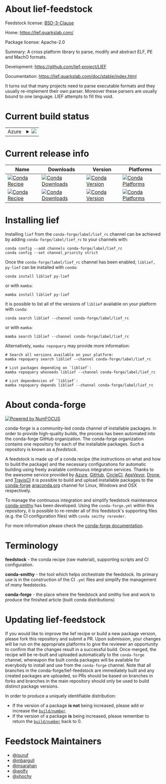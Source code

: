 About lief-feedstock
====================

Feedstock license: [BSD-3-Clause](https://github.com/conda-forge/lief-feedstock/blob/main/LICENSE.txt)

Home: https://lief.quarkslab.com/

Package license: Apache-2.0

Summary: A cross platform library to parse, modify and abstract ELF, PE and MachO formats.

Development: https://github.com/lief-project/LIEF

Documentation: https://lief.quarkslab.com/doc/stable/index.html

It turns out that many projects need to parse executable formats and they usually re-implement
their own parser. Moreover these parsers are usually bound to one language.
LIEF attempts to fill this void.


Current build status
====================


<table>
    
  <tr>
    <td>Azure</td>
    <td>
      <details>
        <summary>
          <a href="https://dev.azure.com/conda-forge/feedstock-builds/_build/latest?definitionId=6372&branchName=main">
            <img src="https://dev.azure.com/conda-forge/feedstock-builds/_apis/build/status/lief-feedstock?branchName=main">
          </a>
        </summary>
        <table>
          <thead><tr><th>Variant</th><th>Status</th></tr></thead>
          <tbody><tr>
              <td>linux_64</td>
              <td>
                <a href="https://dev.azure.com/conda-forge/feedstock-builds/_build/latest?definitionId=6372&branchName=main">
                  <img src="https://dev.azure.com/conda-forge/feedstock-builds/_apis/build/status/lief-feedstock?branchName=main&jobName=linux&configuration=linux%20linux_64_" alt="variant">
                </a>
              </td>
            </tr><tr>
              <td>linux_aarch64</td>
              <td>
                <a href="https://dev.azure.com/conda-forge/feedstock-builds/_build/latest?definitionId=6372&branchName=main">
                  <img src="https://dev.azure.com/conda-forge/feedstock-builds/_apis/build/status/lief-feedstock?branchName=main&jobName=linux&configuration=linux%20linux_aarch64_" alt="variant">
                </a>
              </td>
            </tr><tr>
              <td>linux_ppc64le</td>
              <td>
                <a href="https://dev.azure.com/conda-forge/feedstock-builds/_build/latest?definitionId=6372&branchName=main">
                  <img src="https://dev.azure.com/conda-forge/feedstock-builds/_apis/build/status/lief-feedstock?branchName=main&jobName=linux&configuration=linux%20linux_ppc64le_" alt="variant">
                </a>
              </td>
            </tr><tr>
              <td>osx_64</td>
              <td>
                <a href="https://dev.azure.com/conda-forge/feedstock-builds/_build/latest?definitionId=6372&branchName=main">
                  <img src="https://dev.azure.com/conda-forge/feedstock-builds/_apis/build/status/lief-feedstock?branchName=main&jobName=osx&configuration=osx%20osx_64_" alt="variant">
                </a>
              </td>
            </tr><tr>
              <td>osx_arm64</td>
              <td>
                <a href="https://dev.azure.com/conda-forge/feedstock-builds/_build/latest?definitionId=6372&branchName=main">
                  <img src="https://dev.azure.com/conda-forge/feedstock-builds/_apis/build/status/lief-feedstock?branchName=main&jobName=osx&configuration=osx%20osx_arm64_" alt="variant">
                </a>
              </td>
            </tr><tr>
              <td>win_64</td>
              <td>
                <a href="https://dev.azure.com/conda-forge/feedstock-builds/_build/latest?definitionId=6372&branchName=main">
                  <img src="https://dev.azure.com/conda-forge/feedstock-builds/_apis/build/status/lief-feedstock?branchName=main&jobName=win&configuration=win%20win_64_" alt="variant">
                </a>
              </td>
            </tr>
          </tbody>
        </table>
      </details>
    </td>
  </tr>
</table>

Current release info
====================

| Name | Downloads | Version | Platforms |
| --- | --- | --- | --- |
| [![Conda Recipe](https://img.shields.io/badge/recipe-liblief-green.svg)](https://anaconda.org/conda-forge/liblief) | [![Conda Downloads](https://img.shields.io/conda/dn/conda-forge/liblief.svg)](https://anaconda.org/conda-forge/liblief) | [![Conda Version](https://img.shields.io/conda/vn/conda-forge/liblief.svg)](https://anaconda.org/conda-forge/liblief) | [![Conda Platforms](https://img.shields.io/conda/pn/conda-forge/liblief.svg)](https://anaconda.org/conda-forge/liblief) |
| [![Conda Recipe](https://img.shields.io/badge/recipe-py--lief-green.svg)](https://anaconda.org/conda-forge/py-lief) | [![Conda Downloads](https://img.shields.io/conda/dn/conda-forge/py-lief.svg)](https://anaconda.org/conda-forge/py-lief) | [![Conda Version](https://img.shields.io/conda/vn/conda-forge/py-lief.svg)](https://anaconda.org/conda-forge/py-lief) | [![Conda Platforms](https://img.shields.io/conda/pn/conda-forge/py-lief.svg)](https://anaconda.org/conda-forge/py-lief) |

Installing lief
===============

Installing `lief` from the `conda-forge/label/lief_rc` channel can be achieved by adding `conda-forge/label/lief_rc` to your channels with:

```
conda config --add channels conda-forge/label/lief_rc
conda config --set channel_priority strict
```

Once the `conda-forge/label/lief_rc` channel has been enabled, `liblief, py-lief` can be installed with `conda`:

```
conda install liblief py-lief
```

or with `mamba`:

```
mamba install liblief py-lief
```

It is possible to list all of the versions of `liblief` available on your platform with `conda`:

```
conda search liblief --channel conda-forge/label/lief_rc
```

or with `mamba`:

```
mamba search liblief --channel conda-forge/label/lief_rc
```

Alternatively, `mamba repoquery` may provide more information:

```
# Search all versions available on your platform:
mamba repoquery search liblief --channel conda-forge/label/lief_rc

# List packages depending on `liblief`:
mamba repoquery whoneeds liblief --channel conda-forge/label/lief_rc

# List dependencies of `liblief`:
mamba repoquery depends liblief --channel conda-forge/label/lief_rc
```


About conda-forge
=================

[![Powered by
NumFOCUS](https://img.shields.io/badge/powered%20by-NumFOCUS-orange.svg?style=flat&colorA=E1523D&colorB=007D8A)](https://numfocus.org)

conda-forge is a community-led conda channel of installable packages.
In order to provide high-quality builds, the process has been automated into the
conda-forge GitHub organization. The conda-forge organization contains one repository
for each of the installable packages. Such a repository is known as a *feedstock*.

A feedstock is made up of a conda recipe (the instructions on what and how to build
the package) and the necessary configurations for automatic building using freely
available continuous integration services. Thanks to the awesome service provided by
[Azure](https://azure.microsoft.com/en-us/services/devops/), [GitHub](https://github.com/),
[CircleCI](https://circleci.com/), [AppVeyor](https://www.appveyor.com/),
[Drone](https://cloud.drone.io/welcome), and [TravisCI](https://travis-ci.com/)
it is possible to build and upload installable packages to the
[conda-forge](https://anaconda.org/conda-forge) [anaconda.org](https://anaconda.org/)
channel for Linux, Windows and OSX respectively.

To manage the continuous integration and simplify feedstock maintenance
[conda-smithy](https://github.com/conda-forge/conda-smithy) has been developed.
Using the ``conda-forge.yml`` within this repository, it is possible to re-render all of
this feedstock's supporting files (e.g. the CI configuration files) with ``conda smithy rerender``.

For more information please check the [conda-forge documentation](https://conda-forge.org/docs/).

Terminology
===========

**feedstock** - the conda recipe (raw material), supporting scripts and CI configuration.

**conda-smithy** - the tool which helps orchestrate the feedstock.
                   Its primary use is in the construction of the CI ``.yml`` files
                   and simplify the management of *many* feedstocks.

**conda-forge** - the place where the feedstock and smithy live and work to
                  produce the finished article (built conda distributions)


Updating lief-feedstock
=======================

If you would like to improve the lief recipe or build a new
package version, please fork this repository and submit a PR. Upon submission,
your changes will be run on the appropriate platforms to give the reviewer an
opportunity to confirm that the changes result in a successful build. Once
merged, the recipe will be re-built and uploaded automatically to the
`conda-forge` channel, whereupon the built conda packages will be available for
everybody to install and use from the `conda-forge` channel.
Note that all branches in the conda-forge/lief-feedstock are
immediately built and any created packages are uploaded, so PRs should be based
on branches in forks and branches in the main repository should only be used to
build distinct package versions.

In order to produce a uniquely identifiable distribution:
 * If the version of a package **is not** being increased, please add or increase
   the [``build/number``](https://docs.conda.io/projects/conda-build/en/latest/resources/define-metadata.html#build-number-and-string).
 * If the version of a package **is** being increased, please remember to return
   the [``build/number``](https://docs.conda.io/projects/conda-build/en/latest/resources/define-metadata.html#build-number-and-string)
   back to 0.

Feedstock Maintainers
=====================

* [@isuruf](https://github.com/isuruf/)
* [@mbargull](https://github.com/mbargull/)
* [@msarahan](https://github.com/msarahan/)
* [@wolfv](https://github.com/wolfv/)
* [@xhochy](https://github.com/xhochy/)

